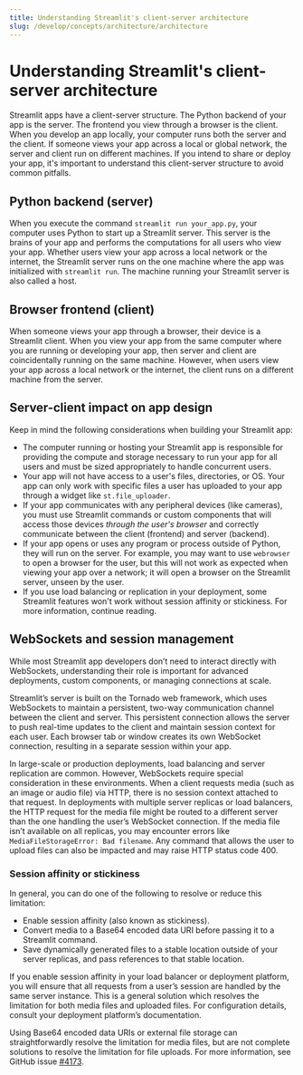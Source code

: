```yaml
---
title: Understanding Streamlit's client-server architecture
slug: /develop/concepts/architecture/architecture
---
```


# Understanding Streamlit's client-server architecture

Streamlit apps have a client-server structure. The Python backend of your app is the server. The frontend you view through a browser is the client. When you develop an app locally, your computer runs both the server and the client. If someone views your app across a local or global network, the server and client run on different machines. If you intend to share or deploy your app, it's important to understand this client-server structure to avoid common pitfalls.

## Python backend (server)

When you execute the command `streamlit run your_app.py`, your computer uses Python to start up a Streamlit server. This server is the brains of your app and performs the computations for all users who view your app. Whether users view your app across a local network or the internet, the Streamlit server runs on the one machine where the app was initialized with `streamlit run`. The machine running your Streamlit server is also called a host.

## Browser frontend (client)

When someone views your app through a browser, their device is a Streamlit client. When you view your app from the same computer where you are running or developing your app, then server and client are coincidentally running on the same machine. However, when users view your app across a local network or the internet, the client runs on a different machine from the server.

## Server-client impact on app design

Keep in mind the following considerations when building your Streamlit app:

- The computer running or hosting your Streamlit app is responsible for providing the compute and storage necessary to run your app for all users and must be sized appropriately to handle concurrent users.
- Your app will not have access to a user's files, directories, or OS. Your app can only work with specific files a user has uploaded to your app through a widget like `st.file_uploader`.
- If your app communicates with any peripheral devices (like cameras), you must use Streamlit commands or custom components that will access those devices _through the user's browser_ and correctly communicate between the client (frontend) and server (backend).
- If your app opens or uses any program or process outside of Python, they will run on the server. For example, you may want to use `webrowser` to open a browser for the user, but this will not work as expected when viewing your app over a network; it will open a browser on the Streamlit server, unseen by the user.
- If you use load balancing or replication in your deployment, some Streamlit features won't work without session affinity or stickiness. For more information, continue reading.

## WebSockets and session management

While most Streamlit app developers don’t need to interact directly with WebSockets, understanding their role is important for advanced deployments, custom components, or managing connections at scale.

Streamlit’s server is built on the Tornado web framework, which uses WebSockets to maintain a persistent, two-way communication channel between the client and server. This persistent connection allows the server to push real-time updates to the client and maintain session context for each user. Each browser tab or window creates its own WebSocket connection, resulting in a separate session within your app.

In large-scale or production deployments, load balancing and server replication are common. However, WebSockets require special consideration in these environments. When a client requests media (such as an image or audio file) via HTTP, there is no session context attached to that request. In deployments with multiple server replicas or load balancers, the HTTP request for the media file might be routed to a different server than the one handling the user’s WebSocket connection. If the media file isn’t available on all replicas, you may encounter errors like `MediaFileStorageError: Bad filename`. Any command that allows the user to upload files can also be impacted and may raise HTTP status code 400.

### Session affinity or stickiness

In general, you can do one of the following to resolve or reduce this limitation:

- Enable session affinity (also known as stickiness).
- Convert media to a Base64 encoded data URI before passing it to a Streamlit command.
- Save dynamically generated files to a stable location outside of your server replicas, and pass references to that stable location.

If you enable session affinity in your load balancer or deployment platform, you will ensure that all requests from a user’s session are handled by the same server instance. This is a general solution which resolves the limitation for both media files and uploaded files. For configuration details, consult your deployment platform’s documentation.

Using Base64 encoded data URIs or external file storage can straightforwardly resolve the limitation for media files, but are not complete solutions to resolve the limitation for file uploads. For more information, see GitHub issue [#4173](https://github.com/streamlit/streamlit/issues/4173).
